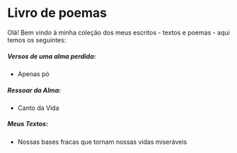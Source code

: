 # Livro de poemas

Olá! Bem vindo à minha coleção dos meus escritos - textos e poemas - aqui temos os seguintes:

##### Versos de uma alma perdida:

- Apenas pó 

##### Ressoar da Alma:

- Canto da Vida

##### Meus Textos:

- Nossas bases fracas que tornam nossas vidas miseráveis

